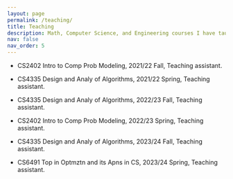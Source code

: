 ```yaml
---
layout: page
permalink: /teaching/
title: Teaching
description: Math, Computer Science, and Engineering courses I have taught or TAed.
nav: false
nav_order: 5
---
```


- CS2402 Intro to Comp Prob Modeling, 2021/22 Fall, Teaching assistant. 

- CS4335 Design and Analy of Algorithms, 2021/22 Spring, Teaching assistant. 

- CS4335 Design and Analy of Algorithms, 2022/23 Fall, Teaching assistant. 

- CS2402 Intro to Comp Prob Modeling, 2022/23 Spring, Teaching assistant. 

- CS4335 Design and Analy of Algorithms, 2023/24 Fall, Teaching assistant. 

- CS6491 Top in Optmztn and its Apns in CS, 2023/24 Spring,	Teaching assistant.
